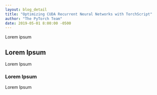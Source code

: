 ```yaml
---
layout: blog_detail
title: "Optimizing CUDA Recurrent Neural Networks with TorchScript"
author: "The PyTorch Team"
date: 2019-05-01 8:00:00 -0500
---
```


Lorem ipsum

## Lorem Ipsum

Lorem Ipsum


### Lorem Ipsum

Lorem Ipsum
